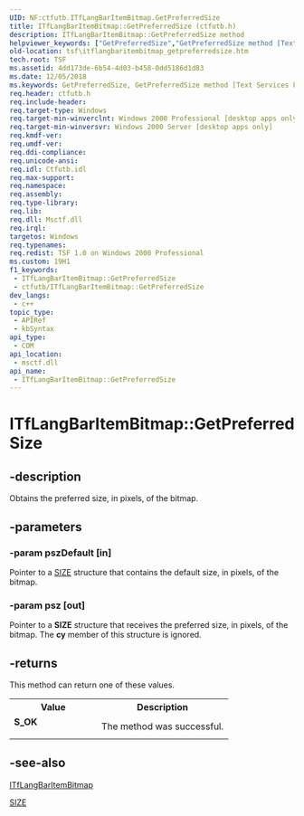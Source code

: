 ```yaml
---
UID: NF:ctfutb.ITfLangBarItemBitmap.GetPreferredSize
title: ITfLangBarItemBitmap::GetPreferredSize (ctfutb.h)
description: ITfLangBarItemBitmap::GetPreferredSize method
helpviewer_keywords: ["GetPreferredSize","GetPreferredSize method [Text Services Framework]","GetPreferredSize method [Text Services Framework]","ITfLangBarItemBitmap interface","ITfLangBarItemBitmap interface [Text Services Framework]","GetPreferredSize method","ITfLangBarItemBitmap.GetPreferredSize","ITfLangBarItemBitmap::GetPreferredSize","_tsf_itflangbaritembitmap_getpreferredsize_ref","ctfutb/ITfLangBarItemBitmap::GetPreferredSize","tsf.itflangbaritembitmap_getpreferredsize"]
old-location: tsf\itflangbaritembitmap_getpreferredsize.htm
tech.root: TSF
ms.assetid: 4dd173de-6b54-4d03-b458-0dd5186d1d83
ms.date: 12/05/2018
ms.keywords: GetPreferredSize, GetPreferredSize method [Text Services Framework], GetPreferredSize method [Text Services Framework],ITfLangBarItemBitmap interface, ITfLangBarItemBitmap interface [Text Services Framework],GetPreferredSize method, ITfLangBarItemBitmap.GetPreferredSize, ITfLangBarItemBitmap::GetPreferredSize, _tsf_itflangbaritembitmap_getpreferredsize_ref, ctfutb/ITfLangBarItemBitmap::GetPreferredSize, tsf.itflangbaritembitmap_getpreferredsize
req.header: ctfutb.h
req.include-header: 
req.target-type: Windows
req.target-min-winverclnt: Windows 2000 Professional [desktop apps only]
req.target-min-winversvr: Windows 2000 Server [desktop apps only]
req.kmdf-ver: 
req.umdf-ver: 
req.ddi-compliance: 
req.unicode-ansi: 
req.idl: Ctfutb.idl
req.max-support: 
req.namespace: 
req.assembly: 
req.type-library: 
req.lib: 
req.dll: Msctf.dll
req.irql: 
targetos: Windows
req.typenames: 
req.redist: TSF 1.0 on Windows 2000 Professional
ms.custom: 19H1
f1_keywords:
 - ITfLangBarItemBitmap::GetPreferredSize
 - ctfutb/ITfLangBarItemBitmap::GetPreferredSize
dev_langs:
 - c++
topic_type:
 - APIRef
 - kbSyntax
api_type:
 - COM
api_location:
 - msctf.dll
api_name:
 - ITfLangBarItemBitmap::GetPreferredSize
---
```


# ITfLangBarItemBitmap::GetPreferredSize


## -description

Obtains the preferred size, in pixels, of the bitmap.

## -parameters

### -param pszDefault [in]

Pointer to a <a href="/previous-versions/dd145106(v=vs.85)">SIZE</a> structure that contains the default size, in pixels, of the bitmap.

### -param psz [out]

Pointer to a <b>SIZE</b> structure that receives the preferred size, in pixels, of the bitmap. The <b>cy</b> member of this structure is ignored.

## -returns

This method can return one of these values.

<table>
<tr>
<th>Value</th>
<th>Description</th>
</tr>
<tr>
<td width="40%">
<dl>
<dt><b>S_OK</b></dt>
</dl>
</td>
<td width="60%">
The method was successful.

</td>
</tr>
</table>

## -see-also

<a href="/windows/desktop/api/ctfutb/nn-ctfutb-itflangbaritembitmap">ITfLangBarItemBitmap</a>



<a href="/previous-versions/dd145106(v=vs.85)">SIZE</a>


